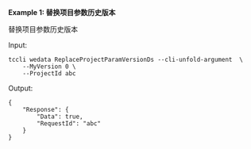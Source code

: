 **Example 1: 替换项目参数历史版本**

替换项目参数历史版本


Input: 

```
tccli wedata ReplaceProjectParamVersionDs --cli-unfold-argument  \
    --MyVersion 0 \
    --ProjectId abc
```

Output: 
```
{
    "Response": {
        "Data": true,
        "RequestId": "abc"
    }
}
```


